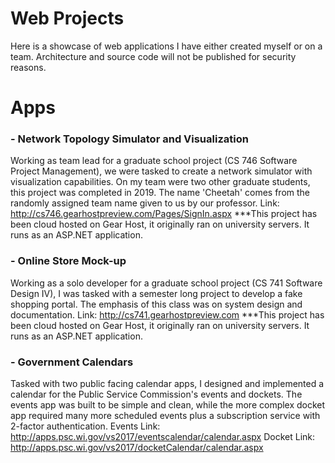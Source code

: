 # Web Projects

Here is a showcase  of web applications I have either created myself or on a team.  Architecture and source code will not be published for security reasons.


# Apps

### - Network Topology Simulator and Visualization 
Working as team lead for a graduate school project (CS 746 Software Project Management), we were tasked to create a network simulator with visualization capabilities.  On my team were two other graduate students, this project was completed in 2019.  The name 'Cheetah' comes from the randomly assigned team name given to us by our professor.
Link: http://cs746.gearhostpreview.com/Pages/SignIn.aspx
***This project has been cloud hosted on Gear Host, it originally ran on university servers.  It runs as an ASP&#46;NET application.

### - Online Store Mock-up
Working as a solo developer for a graduate school project (CS 741 Software Design IV), I was tasked with a semester long project to develop a fake shopping portal.  The emphasis of this class was on system design and documentation.
Link: http://cs741.gearhostpreview.com 
***This project has been cloud hosted on Gear Host, it originally ran on university servers.  It runs as an ASP&#46;NET application.

### - Government Calendars
Tasked with two public facing calendar apps, I designed and implemented a calendar for the Public Service Commission's events and dockets.  The events app was built to be simple and clean, while the more complex docket app required many more scheduled events plus a subscription service with 2-factor authentication.
Events Link: http://apps.psc.wi.gov/vs2017/eventscalendar/calendar.aspx 
Docket Link: http://apps.psc.wi.gov/vs2017/docketCalendar/calendar.aspx
